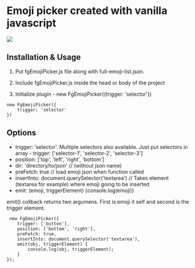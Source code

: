 # Emoji picker created with vanilla javascript

![](emoji-picker-thumb.jpg)

## Installation & Usage

1. Put fgEmojiPicker.js file along with full-emoji-list.json.

2. Include fgEmojiPicker.js inside the head or body of the project

3. Initialize plugin - new FgEmojiPicker({trigger: 'selector'})

```
new FgEmojiPicker({
    trigger: 'selector'
})
```

## Options

*  trigger: 'selector'. Multiple selectors also available. Just put selectors in array - trigger: ['selector-1', 'selector-2', 'selector-3']
*  position: ['top', 'left', 'right', 'bottom']
*  dir: 'directory/to/json' // (without json name)
*  preFetch: true // load emoji json when function called 
*  insertInto: document.querySelector('textarea') // Takes element (textarea for example) where emoji going to be inserted
*  emit: (emoji, triggerElement) {console.log(emoji)}

emit() collback returns two argumens. First is emoji it self and second is the trigger element.


```
 new FgEmojiPicker({
    trigger: ['button'],
    position: ['bottom', 'right'],
    preFetch: true,
    insertInto: document.querySelector('textarea'),
    emit(obj, triggerElement) {
        console.log(obj, triggerElement);
    }
});
```

